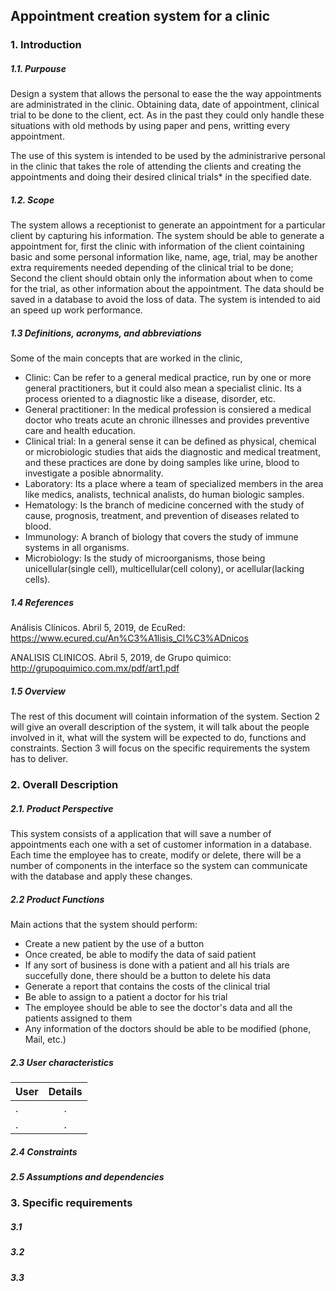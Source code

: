 ## Appointment creation system for a clinic
### 1. Introduction
##### 1.1. Purpouse
Design a system that allows the personal to ease the the way appointments are administrated in the clinic. Obtaining data, date of appointment, clinical trial to be done to the client, ect. As in the past they could only handle these situations with old methods by using paper and pens, writting every appointment.

The use of this system is intended to be used by the administrarive personal in the clinic that takes the role of attending the clients and creating the appointments and doing their desired clinical trials* in the specified date.
##### 1.2. Scope
The system allows a receptionist to generate an appointment for a particular client by capturing his information.
The system should be able to generate a appointment for, first the clinic with information of the client cointaining basic and some personal information like, name, age, trial, may be another extra requirements needed depending of the clinical trial to be done; Second the client should obtain only the information about when to come for the trial, as other information about the appointment.
The data should be saved in a database to avoid the loss of data.
The system is intended to aid an speed up work performance.

##### 1.3	Definitions, acronyms, and abbreviations
Some of the main concepts that are worked in the clinic,
* Clinic:
Can be refer to a general medical practice, run by one or more general practitioners, but it could also mean a specialist clinic.
Its a process oriented to a diagnostic like a disease, disorder, etc. 
* General practitioner:
In the medical profession is consiered a medical doctor who treats acute an chronic illnesses and provides preventive care and health education.
* Clinical trial:
In a general sense it can be defined as physical, chemical or microbiologic studies that aids the diagnostic and medical treatment, and these practices are done by doing samples like urine, blood to investigate a posible abnormality.
* Laboratory:
Its a place where a team of specialized members in the area like medics, analists, technical analists, do human biologic samples.
* Hematology:
Is the branch of medicine concerned with the study of cause, prognosis, treatment, and prevention of diseases related to blood.
* Immunology:
A branch of biology that covers the study of immune systems in all organisms.
* Microbiology:
Is the study of microorganisms, those being unicellular(single cell), multicellular(cell colony), or acellular(lacking cells).
##### 1.4	References 
Análisis Clínicos. Abril 5, 2019, de EcuRed:
https://www.ecured.cu/An%C3%A1lisis_Cl%C3%ADnicos

ANALISIS CLINICOS. Abril 5, 2019, de Grupo quimico:
http://grupoquimico.com.mx/pdf/art1.pdf
##### 1.5	Overview
The rest of this document will cointain information of the system. 
Section 2 will give an overall description of the system, it will talk about the people involved in it, what will the system will be expected to do, functions and constraints.
Section 3 will focus on the specific requirements the system has to deliver.
### 2. Overall Description
##### 2.1. Product Perspective
This system consists of a application that will save a number of appointments each one with a set of customer information in a database.
Each time the employee has to create, modify or delete, there will be a number of components in the interface so the system can communicate with the database and apply these changes.
##### 2.2	Product Functions
Main actions that the system should perform:
* Create a new patient by the use of a button
* Once created, be able to modify the data of said patient
* If any sort of business is done with a patient and all his trials are succefully done, there should be a button to delete his data
* Generate a report that contains the costs of the clinical trial
* Be able to assign to a patient a doctor for his trial
* The employee should be able to see the doctor's data and all the patients assigned to them
* Any information of the doctors should be able to be modified (phone, Mail, etc.)
##### 2.3	User characteristics
| User    | Details           |
| ------------- |:-------------:|
| .   | . |
| .     | .      | 
##### 2.4	Constraints
##### 2.5	Assumptions and dependencies
### 3.	Specific requirements
##### 3.1 
##### 3.2 
##### 3.3 
